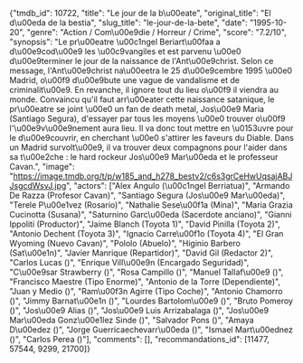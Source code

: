 {"tmdb_id": 10722, "title": "Le jour de la b\u00eate", "original_title": "El d\u00eda de la bestia", "slug_title": "le-jour-de-la-bete", "date": "1995-10-20", "genre": "Action / Com\u00e9die / Horreur / Crime", "score": "7.2/10", "synopsis": "Le pr\u00eatre \u00c1ngel Beriart\u00faa a d\u00e9cod\u00e9 les \u00c9vangiles et est parvenu \u00e0 d\u00e9terminer le jour de la naissance de l'Ant\u00e9christ. Selon ce message, l'Ant\u00e9christ na\u00eetra le 25 d\u00e9cembre 1995 \u00e0 Madrid, o\u00f9 d\u00e9bute une vague de vandalisme et de criminalit\u00e9. En revanche, il ignore tout du lieu o\u00f9 il viendra au monde. Convaincu qu'il faut arr\u00eater cette naissance satanique, le pr\u00eatre se joint \u00e0 un fan de death metal, Jos\u00e9 Maria (Santiago Segura), d'essayer par tous les moyens \u00e0 trouver o\u00f9 l'\u00e9v\u00e9nement aura lieu. Il va donc tout mettre en \u0153uvre pour le d\u00e9couvrir, en cherchant \u00e0 s'attirer les faveurs du Diable. Dans un Madrid survolt\u00e9, il va trouver deux compagnons pour l'aider dans sa t\u00e2che : le hard rockeur Jos\u00e9 Mar\u00eda et le professeur Cavan.", "image": "https://image.tmdb.org/t/p/w185_and_h278_bestv2/c6s3grCeHwUqsajABJJsgcdWsvJ.jpg", "actors": ["Alex Angulo (\u00c1ngel Berriatua)", "Armando De Razza (Profesor Cavan)", "Santiago Segura (Jos\u00e9 Mar\u00eda)", "Terele P\u00e1vez (Rosario)", "Nathalie Sese\u00f1a (Mina)", "Maria Grazia Cucinotta (Susana)", "Saturnino Garc\u00eda (Sacerdote anciano)", "Gianni Ippoliti (Productor)", "Jaime Blanch (Toyota 1)", "David Pinilla (Toyota 2)", "Antonio Dechent (Toyota 3)", "Ignacio Carre\u00f1o (Toyota 4)", "El Gran Wyoming (Nuevo Cavan)", "Pololo (Abuelo)", "Higinio Barbero (Sat\u00e1n)", "Javier Manrique (Repartidor)", "David Gil (Redactor 2)", "Carlos Lucas ()", "Enrique Vill\u00e9n (Encargado Seguridad)", "C\u00e9sar Strawberry ()", "Rosa Campillo ()", "Manuel Tallaf\u00e9 ()", "Francisco Maestre (Tipo Enorme)", "Antonio de la Torre (Dependiente)", "Juan y Medio ()", "Ram\u00f3n Agirre (Tipo Coche)", "Antonio Chamorro ()", "Jimmy Barnat\u00e1n ()", "Lourdes Bartolom\u00e9 ()", "Bruto Pomeroy ()", "Jos\u00e9 Alias ()", "Jos\u00e9 Luis Arrizabalaga ()", "Jos\u00e9 Mar\u00eda Gonz\u00e1lez Sinde ()", "Salvador Pons ()", "Amaya D\u00edez ()", "Jorge Guerricaechevarr\u00eda ()", "Ismael Mart\u00ednez ()", "Carlos Perea ()"], "comments": [], "recommandations_id": [11477, 57544, 9299, 21700]}